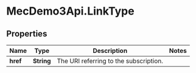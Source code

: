 # MecDemo3Api.LinkType

## Properties
Name | Type | Description | Notes
------------ | ------------- | ------------- | -------------
**href** | **String** | The URI referring to the subscription. | 


